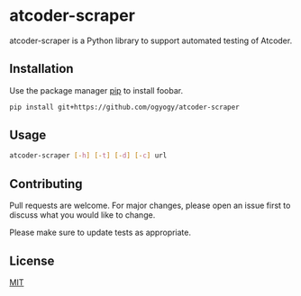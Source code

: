 # atcoder-scraper

atcoder-scraper is a Python library to support automated testing of Atcoder.

## Installation

Use the package manager [pip](https://pip.pypa.io/en/stable/) to install foobar.

```bash
pip install git+https://github.com/ogyogy/atcoder-scraper
```

## Usage

```sh
atcoder-scraper [-h] [-t] [-d] [-c] url
```

## Contributing
Pull requests are welcome. For major changes, please open an issue first to discuss what you would like to change.

Please make sure to update tests as appropriate.

## License
[MIT](https://github.com/ogyogy/atcoder-scraper/blob/master/LICENSE)